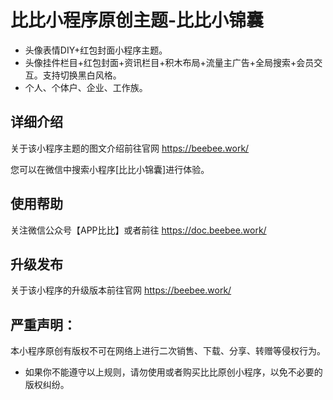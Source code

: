 # 比比小程序原创主题-比比小锦囊
- 头像表情DIY+红包封面小程序主题。
- 头像挂件栏目+红包封面+资讯栏目+积木布局+流量主广告+全局搜索+会员交互。支持切换黑白风格。
- 个人、个体户、企业、工作族。

## 详细介绍

关于该小程序主题的图文介绍前往官网 https://beebee.work/

您可以在微信中搜索小程序[比比小锦囊]进行体验。


## 使用帮助

关注微信公众号【APP比比】或者前往 https://doc.beebee.work/


## 升级发布

关于该小程序的升级版本前往官网 https://beebee.work/

## 严重声明：
本小程序原创有版权不可在网络上进行二次销售、下载、分享、转赠等侵权行为。
* 如果你不能遵守以上规则，请勿使用或者购买比比原创小程序，以免不必要的版权纠纷。


